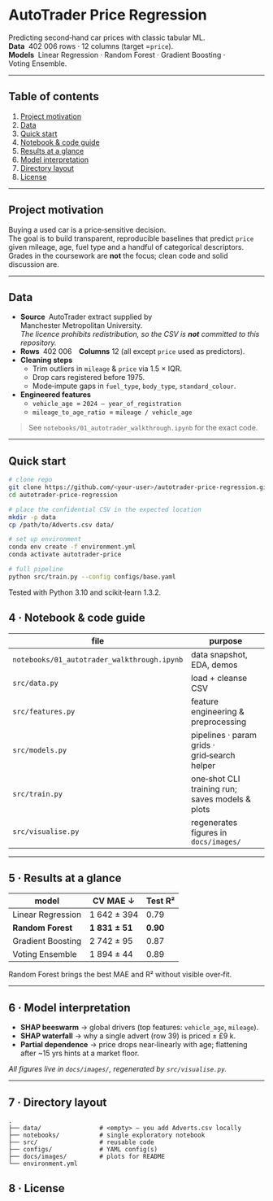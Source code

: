# AutoTrader Price Regression

Predicting second‑hand car prices with classic tabular ML.  
**Data**  402 006 rows · 12 columns (target =`price`).  
**Models**  Linear Regression · Random Forest · Gradient Boosting · Voting Ensemble.

---

## Table of contents
1. [Project motivation](#project-motivation)  
2. [Data](#data)  
3. [Quick start](#quick-start)  
4. [Notebook & code guide](#notebook--code-guide)  
5. [Results at a glance](#results-at-a-glance)  
6. [Model interpretation](#model-interpretation)  
7. [Directory layout](#directory-layout)  
8. [License](#license)

---

## Project motivation
Buying a used car is a price‑sensitive decision.  
The goal is to build transparent, reproducible baselines that predict `price`
given mileage, age, fuel type and a handful of categorical descriptors.  
Grades in the coursework are **not** the focus; clean code and solid discussion are.

---

## Data
* **Source** AutoTrader extract supplied by Manchester Metropolitan University.  
  *The licence prohibits redistribution, so the CSV is **not** committed to this repository.*
* **Rows** 402 006 **Columns** 12 (all except `price` used as predictors).
* **Cleaning steps**
  * Trim outliers in `mileage` & `price` via 1.5 × IQR.  
  * Drop cars registered before 1975.  
  * Mode‑impute gaps in `fuel_type`, `body_type`, `standard_colour`.
* **Engineered features**  
  * `vehicle_age` = `2024 – year_of_registration`  
  * `mileage_to_age_ratio` = `mileage / vehicle_age`

> See `notebooks/01_autotrader_walkthrough.ipynb` for the exact code.

---

## Quick start
```bash
# clone repo
git clone https://github.com/<your‑user>/autotrader-price-regression.git
cd autotrader-price-regression

# place the confidential CSV in the expected location
mkdir -p data
cp /path/to/Adverts.csv data/

# set up environment
conda env create -f environment.yml
conda activate autotrader-price

# full pipeline
python src/train.py --config configs/base.yaml
```

Tested with Python 3.10 and scikit‑learn 1.3.2.

## 4 · Notebook & code guide

| file | purpose |
|------|---------|
| `notebooks/01_autotrader_walkthrough.ipynb` | data snapshot, EDA, demos |
| `src/data.py` | load + cleanse CSV |
| `src/features.py` | feature engineering & preprocessing |
| `src/models.py` | pipelines · param grids · grid‑search helper |
| `src/train.py` | one‑shot CLI training run; saves models & plots |
| `src/visualise.py` | regenerates figures in `docs/images/` |

---

## 5 · Results at a glance

| model | CV MAE ↓ | Test R² |
|-------|----------|---------|
| Linear Regression | 1 642 ± 394 | 0.79 |
| **Random Forest** | **1 831 ± 51** | **0.90** |
| Gradient Boosting | 2 742 ± 95 | 0.87 |
| Voting Ensemble | 1 894 ± 44 | 0.89 |

Random Forest brings the best MAE and R² without visible over‑fit.

---

## 6 · Model interpretation

* **SHAP beeswarm** → global drivers (top features: `vehicle_age`, `mileage`).
* **SHAP waterfall** → why a single advert (row 39) is priced ± £9 k.
* **Partial dependence** → price drops near‑linearly with age; flattening after ~15 yrs hints at a market floor.

_All figures live in `docs/images/`, regenerated by `src/visualise.py`._

---

## 7 · Directory layout

```text
.
├── data/                # <empty> – you add Adverts.csv locally
├── notebooks/           # single exploratory notebook
├── src/                 # reusable code
├── configs/             # YAML config(s)
├── docs/images/         # plots for README
└── environment.yml
```

## 8 · License
